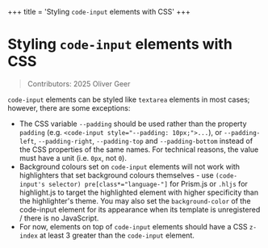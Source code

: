 +++
title = 'Styling `code-input` elements with CSS'
+++

# Styling `code-input` elements with CSS

> Contributors: 2025 Oliver Geer

`code-input` elements can be styled like `textarea` elements in most cases; however, there are some exceptions:
* The CSS variable `--padding` should be used rather than the property `padding` (e.g. `<code-input style="--padding: 10px;">...`), or `--padding-left`, `--padding-right`, `--padding-top` and `--padding-bottom` instead of the CSS properties of the same names. For technical reasons, the value must have a unit (i.e. `0px`, not `0`).
* Background colours set on `code-input` elements will not work with highlighters that set background colours themselves - use `(code-input's selector) pre[class*="language-"]` for Prism.js or `.hljs` for highlight.js to target the highlighted element with higher specificity than the highlighter's theme. You may also set the `background-color` of the code-input element for its appearance when its template is unregistered / there is no JavaScript.
* For now, elements on top of `code-input` elements should have a CSS `z-index` at least 3 greater than the `code-input` element.
